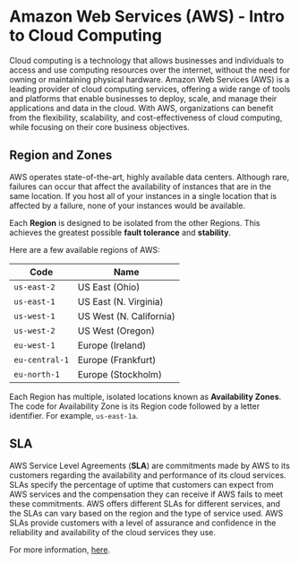 # Amazon Web Services (AWS) - Intro to Cloud Computing

Cloud computing is a technology that allows businesses and individuals to access and use computing resources over the internet, without the need for owning or maintaining physical hardware. 
Amazon Web Services (AWS) is a leading provider of cloud computing services, offering a wide range of tools and platforms that enable businesses to deploy, scale, and manage their applications and data in the cloud.
With AWS, organizations can benefit from the flexibility, scalability, and cost-effectiveness of cloud computing, while focusing on their core business objectives.

## Region and Zones

AWS operates state-of-the-art, highly available data centers. Although rare, failures can occur that affect the availability of instances that are in the same location. If you host all of your instances in a single location that is affected by a failure, none of your instances would be available.

Each **Region** is designed to be isolated from the other Regions. This achieves the greatest possible **fault tolerance** and **stability**.

Here are a few available regions of AWS:

| Code           | Name                    |
|----------------|-------------------------|
| `us-east-2`    | US East (Ohio)          |
| `us-east-1`    | US East (N. Virginia)   |
| `us-west-1`    | US West (N. California) |
| `us-west-2`    | US West (Oregon)        |
| `eu-west-1`    | 	Europe (Ireland)       |
| `eu-central-1` | 	Europe (Frankfurt)     |
| `eu-north-1`   | 	Europe (Stockholm)     |

Each Region has multiple, isolated locations known as **Availability Zones**. The code for Availability Zone is its Region code followed by a letter identifier. For example, `us-east-1a`.

## SLA

AWS Service Level Agreements (**SLA**) are commitments made by AWS to its customers regarding the availability and performance of its cloud services.
SLAs specify the percentage of uptime that customers can expect from AWS services and the compensation they can receive if AWS fails to meet these commitments.
AWS offers different SLAs for different services, and the SLAs can vary based on the region and the type of service used. AWS SLAs provide customers with a level of assurance and confidence in the reliability and availability of the cloud services they use.

For more information, [here](https://aws.amazon.com/legal/service-level-agreements/?aws-sla-cards.sort-by=item.additionalFields.serviceNameLower&aws-sla-cards.sort-order=asc&awsf.tech-category-filter=*all).

